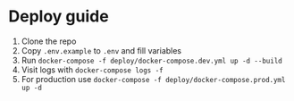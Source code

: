 # Deploy guide

1. Clone the repo
2. Copy `.env.example` to `.env` and fill variables
3. Run `docker-compose -f deploy/docker-compose.dev.yml up -d --build`
4. Visit logs with `docker-compose logs -f`
5. For production use `docker-compose -f deploy/docker-compose.prod.yml up -d`

